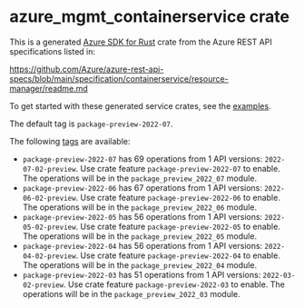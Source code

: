 # azure_mgmt_containerservice crate

This is a generated [Azure SDK for Rust](https://github.com/Azure/azure-sdk-for-rust) crate from the Azure REST API specifications listed in:

https://github.com/Azure/azure-rest-api-specs/blob/main/specification/containerservice/resource-manager/readme.md

To get started with these generated service crates, see the [examples](https://github.com/Azure/azure-sdk-for-rust/blob/main/services/README.md#examples).

The default tag is `package-preview-2022-07`.

The following [tags](https://github.com/Azure/azure-sdk-for-rust/blob/main/services/tags.md) are available:

- `package-preview-2022-07` has 69 operations from 1 API versions: `2022-07-02-preview`. Use crate feature `package-preview-2022-07` to enable. The operations will be in the `package_preview_2022_07` module.
- `package-preview-2022-06` has 67 operations from 1 API versions: `2022-06-02-preview`. Use crate feature `package-preview-2022-06` to enable. The operations will be in the `package_preview_2022_06` module.
- `package-preview-2022-05` has 56 operations from 1 API versions: `2022-05-02-preview`. Use crate feature `package-preview-2022-05` to enable. The operations will be in the `package_preview_2022_05` module.
- `package-preview-2022-04` has 56 operations from 1 API versions: `2022-04-02-preview`. Use crate feature `package-preview-2022-04` to enable. The operations will be in the `package_preview_2022_04` module.
- `package-preview-2022-03` has 51 operations from 1 API versions: `2022-03-02-preview`. Use crate feature `package-preview-2022-03` to enable. The operations will be in the `package_preview_2022_03` module.